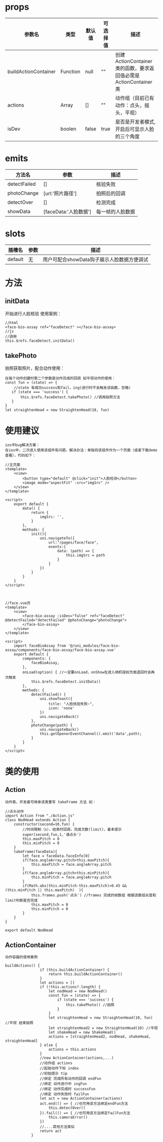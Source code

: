 # props
|参数名|类型|默认值|可选择值|描述|
|----|----|----|---|---|
|buildActionContainer|Function|null|""|创建ActionContainer类的函数，要求返回值必需是ActionContainer类|
|actions|Array|[]|""|动作组（目前已有动作：点头，摇头，平视）|
|isDev|boolen|false|true|是否是开发者模式,开启后可显示人脸的三个角度|

# emits
|方法名|参数|描述|
|----|---|---|
|detectFailed|[]|核验失败|
|photoChange|[url:'照片路径']|拍照后的回调|
|detectOver|[]|检测完成|
|showData|[faceData:'人脸数据']|每一帧的人脸数据|
# slots
|插槽名|参数|描述|
|----|---|---|
|default|无|用户可配合showData钩子展示人脸数据方便调试|

# 方法
## initData 
开始进行人脸核验 使用案例：
```
//html
<face-bio-assay ref="faceDetect" ></face-bio-assay>
//js
//调用
this.$refs.faceDetect.initData()
```
## takePhoto 
拍照获取照片，配合动作使用：
 ```
 在每个动作创建时第二个参数是动作完成的回调 如平视动作的使用：
 const fun = (state) => {
	 //state 有成功success和fail，ing(进行时不会触发该函数，忽略)
 	if (state === 'success') {
 		this.$refs.faceDetect.takePhoto() //调用拍照方法
 	}
 }
 let straightenHead = new StraightenHead(10, fun)
 ```
	
# 使用建议
```
ios中bug解决方案：
在ios中，二次进入使用该组件有问题，解决办法：单独将该组件作为一个页面（或者下载demo查看），代码如下：

//主页面
<template>
	<view>
		<button type="default" @click="init">人脸检测</button>
		<image mode="aspectFit" :src="imgSrc" />
	</view>
</template>

<script>
	export default {
		data() {
			return {
				imgSrc: '',
			}
		},
		methods: {
			init(){
				uni.navigateTo({
					url:"/pages/face/face",
					events:{
						data: (path) => {
							this.imgSrc = path
						}
					}
				})
			}
		}
	}
</script>



//face.vue页
<template>
	<view>
		<face-bio-assay :isDev="false" ref="faceDetect" @detectFailed="detectFailed" @photoChange="photoChange">
		</face-bio-assay>
	</view>
</template>

<script>
	import faceBioAssay from '@/uni_modules/face-bio-assay/components/face-bio-assay/face-bio-assay.vue'
	export default {
		components: {
			faceBioAssay,
		},
		onLoad(option) { //一定要onLoad，onShow在进入相机授权页面退回时会再次触发
			this.$refs.faceDetect.initData()
		},
		methods: {
			detectFailed() {
				uni.showToast({
					title: "人脸核验失败~",
					icon: 'none'
				})
				uni.navigateBack()
			},
			photoChange(path) {
				uni.navigateBack()
				this.getOpenerEventChannel().emit('data',path);
			}
		}
	}
</script>

```

# 类的使用
## Action
	动作类，开发者可继承该类重写 takeFrame 方法 如：
```
//点头动作
import Action from "./Action.js"
class NodHead extends Action {
	constructor(second=10,fun) {
		//时间限制（s），结束时回调，完成次数(limit)，基本提示
		super(second,fun,1,'请点头')
		this.maxPitch = 0
		this.minPitch = 0
	}
	takeFrame(faceData){
		let face = faceData.faceInfo[0]
		if(face.angleArray.pitch>this.maxPitch){
			this.maxPitch = face.angleArray.pitch
		}
		if(face.angleArray.pitch<this.minPitch){
			this.minPitch = face.angleArray.pitch
		}
		if(Math.abs(this.minPitch-this.maxPitch)>0.45 &&  (this.minPitch || this.maxPitch)  ){
			this.frames.push('点头') //frames 完成的帧数组 根据该数组长度和limit判断是否完成
			this.maxPitch = 0
			this.minPitch = 0
		}
	}
}

export default NodHead
```
## ActionContainer
	动作容器的使用案例
``` 
buildActions() {
				if (this.buildActionContainer) {
					return this.buildActionContainer()
				}
				let actions = []
				if (!this.actions?.length) {
					let nodHead = new NodHead()
					const fun = (state) => {
						if (state === 'success') {
							this.takePhoto() //拍照
						}
					}
					let straightenHead = new StraightenHead(10, fun) //平视 结束拍照
					let straightenHead2 = new StraightenHead(10) //平视
					let shakeHead = new ShakeHead()
					actions = [straightenHead2, nodHead, shakeHead, straightenHead]
				} else {
					actions = this.actions
				}
				//new ActionContainer(actions,...)
				//动作组 actions
				//起始动作下标 index
				//初始提示 tip
				//绑定 完成所有动作的回调 endFun
				//绑定 动作进行中 ingFun
				//绑定 动作完成时 successFun
				//绑定 动作失败时 failFun
				let act = new ActionContainer(actions)
				act.end(() => { //也可用该方法绑定endFun方法
					this.detectOver()
				}).fail(() => { //也可用该方法绑定failFun方法
					this.cameraError()
				})
				//....其他方法类似
				return act
			}
```